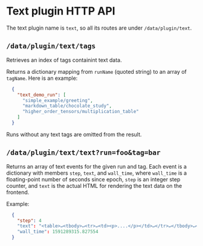 # Text plugin HTTP API

The text plugin name is `text`, so all its routes are under
`/data/plugin/text`.

## `/data/plugin/text/tags`

Retrieves an index of tags containint text data.

Returns a dictionary mapping from `runName` (quoted string) to an
array of `tagName`. Here is an example:

```json
  {
    "text_demo_run": [
      "simple_example/greeting",
      "markdown_table/chocolate_study",
      "higher_order_tensors/multiplication_table"
    ]
  }
```

Runs without any text tags are omitted from the result.

## `/data/plugin/text/text?run=foo&tag=bar`

Returns an array of text events for the given run and tag.  Each event is
a dictionary with members `step`, `text`, and `wall_time`, where `wall_time` is
a floating-point number of seconds since epoch, `step` is an integer step
counter, and `text` is the actual HTML for rendering the text data
on the frontend.

Example:

```json
  {
    "step": 4
    "text": "<table>↵<tbody>↵<tr>↵<td><p>....</p></td>↵</tr>↵</tbody>↵</table>"
    "wall_time": 1591289315.827554
  }
```

